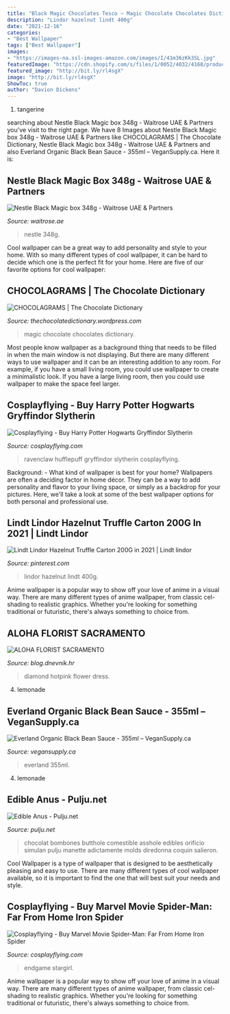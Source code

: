 ```yaml
---
title: "Black Magic Chocolates Tesco ~ Magic Chocolate Chocolates Dictionary"
description: "Lindor hazelnut lindt 400g"
date: "2021-12-16"
categories:
- "Best Wallpaper"
tags: ["Best Wallpaper"]
images:
- "https://images-na.ssl-images-amazon.com/images/I/41m36zKk3SL.jpg"
featuredImage: "https://cdn.shopify.com/s/files/1/0052/4032/4168/products/Marvel_Avengers_Spider-Man_Far_From_Home_Iron_Spider_Peter_Parker_Cosplay_Costume-1_14118373-6399-4414-8d9a-eb4b0281c8bf_800x.jpg?v=1587113721"
featured_image: "http://bit.ly/rl4sgX"
image: "http://bit.ly/rl4sgX"
ShowToc: true
author: "Davion Dickens"
---
```



1. tangerine 

	

		
searching about Nestle Black Magic box 348g - Waitrose UAE &amp; Partners you've visit to the right page. We have 8 Images about Nestle Black Magic box 348g - Waitrose UAE &amp; Partners like CHOCOLAGRAMS | The Chocolate Dictionary, Nestle Black Magic box 348g - Waitrose UAE &amp; Partners and also Everland Organic Black Bean Sauce - 355ml – VeganSupply.ca. Here it is:
		
    
## Nestle Black Magic Box 348g - Waitrose UAE &amp; Partners

<img loading=lazy src="https://prod-waitrose-cdn.azureedge.net/media/images/products/2020/06/8593893744097.jpg" onerror="this.onerror=null;this.src='https://tse2.mm.bing.net/th?id=OIP.EqEp8DfYzWlG5_ceNciWRAHaHa&amp;pid=15.1';" alt="Nestle Black Magic box 348g - Waitrose UAE &amp; Partners">

_Source: waitrose.ae_

>nestle 348g. 

	

Cool wallpaper can be a great way to add personality and style to your home. With so many different types of cool wallpaper, it can be hard to decide which one is the perfect fit for your home. Here are five of our favorite options for cool wallpaper: 

    
## CHOCOLAGRAMS | The Chocolate Dictionary

<img loading=lazy src="https://images-na.ssl-images-amazon.com/images/I/41m36zKk3SL.jpg" onerror="this.onerror=null;this.src='https://tse4.mm.bing.net/th?id=OIP.119k20-8IGBiJUksrqMkSAAAAA&amp;pid=15.1';" alt="CHOCOLAGRAMS | The Chocolate Dictionary">

_Source: thechocolatedictionary.wordpress.com_

>magic chocolate chocolates dictionary. 

	

Most people know wallpaper as a background thing that needs to be filled in when the main window is not displaying. But there are many different ways to use wallpaper and it can be an interesting addition to any room. For example, if you have a small living room, you could use wallpaper to create a minimalistic look. If you have a large living room, then you could use wallpaper to make the space feel larger.

    
## Cosplayflying - Buy Harry Potter Hogwarts Gryffindor Slytherin

<img loading=lazy src="http://cdn.shopify.com/s/files/1/0052/4032/4168/products/HarryPotterHogwartsGryffindorSlytherinRavenclawHufflepuffWizardWitchRobeUniformFullSetCosplayCostumeMaleHalloweenCarnivalVersionA-1_800x.jpg?v=1589781462" onerror="this.onerror=null;this.src='https://tse4.mm.bing.net/th?id=OIP.lPh6GtOkOb_R-_AOuL4STwHaHa&amp;pid=15.1';" alt="Cosplayflying - Buy Harry Potter Hogwarts Gryffindor Slytherin">

_Source: cosplayflying.com_

>ravenclaw hufflepuff gryffindor slytherin cosplayflying. 

	

Background: - What kind of wallpaper is best for your home?
Wallpapers are often a deciding factor in home décor. They can be a way to add personality and flavor to your living space, or simply as a backdrop for your pictures. Here, we'll take a look at some of the best wallpaper options for both personal and professional use.

    
## Lindt Lindor Hazelnut Truffle Carton 200G In 2021 | Lindt Lindor

<img loading=lazy src="https://i.pinimg.com/736x/14/a5/5f/14a55f43969ad3af9e17ad76f7bf1760.jpg" onerror="this.onerror=null;this.src='https://tse1.mm.bing.net/th?id=OIP.gKkdK4Muc50LefkkcSpOKQHaHa&amp;pid=15.1';" alt="Lindt Lindor Hazelnut Truffle Carton 200G in 2021 | Lindt lindor">

_Source: pinterest.com_

>lindor hazelnut lindt 400g. 

	

Anime wallpaper is a popular way to show off your love of anime in a visual way. There are many different types of anime wallpaper, from classic cel-shading to realistic graphics. Whether you're looking for something traditional or futuristic, there's always something to choice from.

    
## ALOHA FLORIST SACRAMENTO

<img loading=lazy src="http://bit.ly/rl4sgX" onerror="this.onerror=null;this.src='https://tse1.mm.bing.net/th?id=OIP.KdSXCNAet7Aw51lC6eSthAHaFO&amp;pid=15.1';" alt="ALOHA FLORIST SACRAMENTO">

_Source: blog.dnevnik.hr_

>diamond hotpink flower dress. 

	

4. lemonade 

    
## Everland Organic Black Bean Sauce - 355ml – VeganSupply.ca

<img loading=lazy src="https://cdn.shopify.com/s/files/1/0846/2788/products/Black_Bean_Sauce.jpg?v=1554399780" onerror="this.onerror=null;this.src='https://tse2.mm.bing.net/th?id=OIP.ZS2awSX9Hi-JxXI18MJnLgHaHa&amp;pid=15.1';" alt="Everland Organic Black Bean Sauce - 355ml – VeganSupply.ca">

_Source: vegansupply.ca_

>everland 355ml. 

	

4. lemonade 

    
## Edible Anus - Pulju.net

<img loading=lazy src="https://www.pulju.net/images/products/anus-1_orig.jpg" onerror="this.onerror=null;this.src='https://tse1.mm.bing.net/th?id=OIP.dq6uBoDb5tYCsL_7PRiUYQHaHa&amp;pid=15.1';" alt="Edible Anus - Pulju.net">

_Source: pulju.net_

>chocolat bombones butthole comestible asshole edibles orificio simulan pulju manette adictamente molds diredonna coquin salieron. 

	

Cool Wallpaper is a type of wallpaper that is designed to be aesthetically pleasing and easy to use. There are many different types of cool wallpaper available, so it is important to find the one that will best suit your needs and style.

    
## Cosplayflying - Buy Marvel Movie Spider-Man: Far From Home Iron Spider

<img loading=lazy src="https://cdn.shopify.com/s/files/1/0052/4032/4168/products/Marvel_Avengers_Spider-Man_Far_From_Home_Iron_Spider_Peter_Parker_Cosplay_Costume-1_14118373-6399-4414-8d9a-eb4b0281c8bf_800x.jpg?v=1587113721" onerror="this.onerror=null;this.src='https://tse3.mm.bing.net/th?id=OIP.wWWEr8scVV5P8MOIJtLd_AHaHa&amp;pid=15.1';" alt="Cosplayflying - Buy Marvel Movie Spider-Man: Far From Home Iron Spider">

_Source: cosplayflying.com_

>endgame stargirl. 

	

Anime wallpaper is a popular way to show off your love of anime in a visual way. There are many different types of anime wallpaper, from classic cel-shading to realistic graphics. Whether you're looking for something traditional or futuristic, there's always something to choice from.

